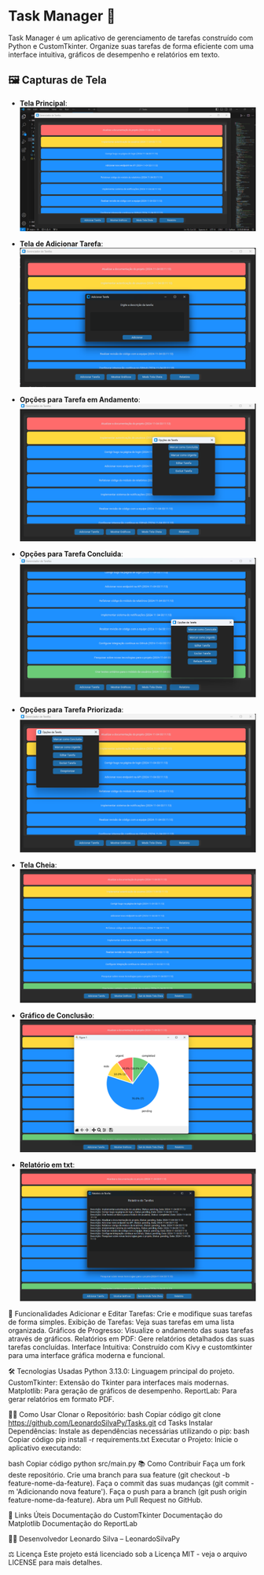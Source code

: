 # **Task Manager** 📝

Task Manager é um aplicativo de gerenciamento de tarefas construído com Python e CustomTkinter. Organize suas tarefas de forma eficiente com uma interface intuitiva, gráficos de desempenho e relatórios em texto.

## 🖼️ Capturas de Tela

- **Tela Principal**:
  ![printd1](screenshots/printd1.png)

- **Tela de Adicionar Tarefa**:
  ![printd2](screenshots/printd2.png)

- **Opções para Tarefa em Andamento**:
  ![printd3](screenshots/printd3.png)

- **Opções para Tarefa Concluida**:
  ![printd4](screenshots/printd4.png)

- **Opções para Tarefa Priorizada**:
  ![printd5](screenshots/printd5.png)

- **Tela Cheia**:
  ![printd6](screenshots/printd6.png)

- **Gráfico de Conclusão**:
  ![printd7](screenshots/printd7.png)

- **Relatório em txt**:
  ![printd8](screenshots/printd8.png)

🚀 Funcionalidades
Adicionar e Editar Tarefas: Crie e modifique suas tarefas de forma simples.
Exibição de Tarefas: Veja suas tarefas em uma lista organizada.
Gráficos de Progresso: Visualize o andamento das suas tarefas através de gráficos.
Relatórios em PDF: Gere relatórios detalhados das suas tarefas concluídas.
Interface Intuitiva: Construído com Kivy e customtkinter para uma interface gráfica moderna e funcional.

🛠️ Tecnologias Usadas
Python 3.13.0: Linguagem principal do projeto.
CustomTkinter: Extensão do Tkinter para interfaces mais modernas.
Matplotlib: Para geração de gráficos de desempenho.
ReportLab: Para gerar relatórios em formato PDF.

🧑‍💻 Como Usar
Clonar o Repositório:
bash
Copiar código
git clone https://github.com/LeonardoSilvaPy/Tasks.git
cd Tasks
Instalar Dependências: Instale as dependências necessárias utilizando o pip:
bash
Copiar código
pip install -r requirements.txt
Executar o Projeto: Inicie o aplicativo executando:

bash
Copiar código
python src/main.py
📚 Como Contribuir
Faça um fork deste repositório.
Crie uma branch para sua feature (git checkout -b feature-nome-da-feature).
Faça o commit das suas mudanças (git commit -m 'Adicionando nova feature').
Faça o push para a branch (git push origin feature-nome-da-feature).
Abra um Pull Request no GitHub.

🔗 Links Úteis
Documentação do CustomTkinter
Documentação do Matplotlib
Documentação do ReportLab

👨‍💻 Desenvolvedor
Leonardo Silva – LeonardoSilvaPy

⚖️ Licença
Este projeto está licenciado sob a Licença MIT - veja o arquivo LICENSE para mais detalhes.
